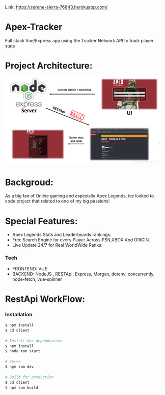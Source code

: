 Link: https://serene-sierra-76843.herokuapp.com/

# Apex-Tracker

Full stack Vue/Express app using the Tracker Network API to track player stats


# Project Architecture:

![Image](POWERPNT_qXxPQJA52R.png)
  
# Backgroud:
As a big fan of Online gaming and especially Apex Legends, ive looked to code project that related to one of my big passions!

# Special Features:
  - Apex Legends Stats and Leaderboards rankings.
  - Free Search Engine for every Player Across PSN,XBOX And ORIGIN.
  - Live Update 24/7 for Real WorldWide Ranks.
  
### Tech

* FRONTEND: VUE
* BACKEND: NodeJS , RESTApi, Express, Morgan, dotenv, concurrently, node-fetch, vue-spinner




# RestApi WorkFlow:




### Installation

```sh
$ npm install 
$ cd client

# Install Vue dependencies
$ npm install
$ node run start

# Serve
$ npm run dev

# Build for production
$ cd client
$ npm run build

```


